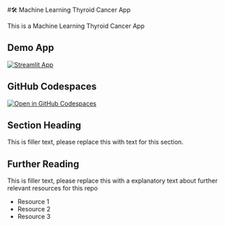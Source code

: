 #🛠 Machine Learning Thyroid Cancer App

This is a Machine Learning Thyroid Cancer App

## Demo App

[![Streamlit App](https://static.streamlit.io/badges/streamlit_badge_black_white.svg)](https://bco-machinelearning.streamlit.app/)

## GitHub Codespaces

[![Open in GitHub Codespaces](https://github.com/codespaces/badge.svg)](https://codespaces.new/streamlit/app-starter-kit?quickstart=1)

## Section Heading

This is filler text, please replace this with text for this section.

## Further Reading

This is filler text, please replace this with a explanatory text about further relevant resources for this repo
- Resource 1
- Resource 2
- Resource 3
